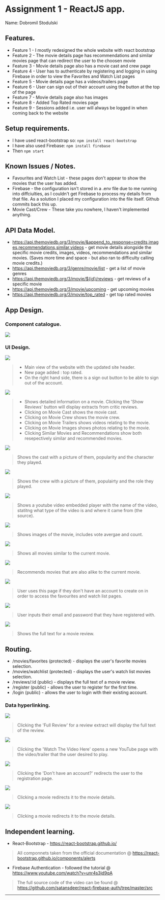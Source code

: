 # Assignment 1 - ReactJS app.

Name: Dobromil Stodulski

## Features.
 
 + Feature 1 - I mostly redesigned the whole website with react bootstrap
 + Feature 2 - The movie details page has recommendations and similar movies page that can redirect the user to the choosen movie 
 + Feature 3 - Movie details page also has a movie cast and crew page
 + Feature 4 - User has to authenticate by registering and logging in using Firebase in order to view the Favorites and Watch List pages
 + Feature 5 - Movie details page has a videos/trailers page
 + Feature 6 - User can sign out of their account using the button at the top of the page
 + Feature 7 - Movie details page also has images
 + Feature 8 - Added Top Rated movies page
 + Feature 9 - Sessions added i.e. user will always be logged in when coming back to the website

## Setup requirements.

+ I have used react-bootstrap so: ```npm install react-bootstrap```
+ I have also used Firebase: ```npm install firebase```
+ Then ```npm start```

## Known Issues / Notes.

+ Favourites and Watch List - these pages don't appear to show the movies that the user has added.
+ Firebase - the configuration isn't stored in a .env file due to me running into diffciulties, as I couldn't get Firebase to process my details from that file. As a solution I placed my configuration into the file itself. Github commits back this up. 
+ Movie Cast/Crew - These take you nowhere, I haven't implemented anything.

## API Data Model.

+ https://api.themoviedb.org/3/movie/&append_to_response=credits,images,recommendations,similar,videos - get movie details alongside the specific movie credits, images, videos, recommendations and similar movies. (Saves more time and space - but also ran to difficulty calling movie credits.)
+ https://api.themoviedb.org/3/genre/movie/list - get a list of movie genres
+ https://api.themoviedb.org/3/movie/${id}/reviews - get reviews of a specific movie
+ https://api.themoviedb.org/3/movie/upcoming - get upcoming movies
+ https://api.themoviedb.org/3/movie/top_rated - get top rated movies

## App Design.

### Component catalogue.

![][stories]

### UI Design.

![][mainView]
> + Main view of the website with the updated site header.
> + New page added : top rated.
> + On the right hand side, there is a sign out button to be able to sign out of the account.

![][movieDetail]
> + Shows detailed information on a movie. Clicking the 'Show Reviews' button will display extracts from critic reviews.
> + Clicking on Movie Cast shows the movie cast.
> + Clicking on Movie Crew shows the movie crew.
> + Clicking on Movie Trailers shows videos relating to the movie.
> + Clicking on Movie Images shows photos relating to the movie.
> + Clicking Similar Movies and Recommendations show both resepectively similar and recommended movies.

![][movieCast]
>Shows the cast with a picture of them, popularity and the character they played.

![][movieCrew]
>Shows the crew with a picture of them, populairty and the role they played.

![][videos]
>Shows a youtube video embedded player with the name of the video, statitng what type of the video is and where it came from (the source).

![][movieImages]
>Shows images of the movie, includes vote avergae and count.

![][similarMovies]
>Shows all movies similar to the current movie.

![][recommendations]
>Recommends movies that are also alike to the current movie.

![][registration]
>User uses this page if they don't have an account to create on in order to access the favourites and watch list pages.

![][loginPage]
>User inputs their email and password that they have registered with.

![][review]
>Shows the full text for a movie review. 

## Routing.

+ /movies/favorites (protected) - displays the user's favorite movies selection.
+ /movies/watchlist (protected) - displays the user's watch list movies selection.
+ /reviews/:id (public) - displays the full text of a movie review.
+ /register (public) - allows the user to register for the first time.
+ /login (public) - allows the user to login with their existing account.

### Data hyperlinking.

![][reviewLink]
>Clicking the 'Full Review' for a review extract will display the full text of the review.

![][movieTrailersBoxed]
>Clicking the 'Watch The Video Here' opens a new YouTube page with the video/trailer that the user desired to play.

![][loginPageBoxed]
>Clicking the 'Don't have an account?' redirects the user to the registration page.

![][similarMoviesBoxed]
>Clicking a movie redirects it to the movie details.

![][recommendationsBoxed]
>Clicking a movie redirects it to the movie details.

## Independent learning.

+ React-Bootstrap - https://react-bootstrap.github.io/
> All componnets taken from the official documentation @ https://react-bootstrap.github.io/components/alerts

+ Firebase Authentication - followed the tutorial @ https://www.youtube.com/watch?v=unr4s3jd9qA
> The full source code of the video can be found @ https://github.com/satansdeer/react-firebase-auth/tree/master/src

---------------------------------

[model]: ./data.jpg
[movieDetail]: ./public/movieDetails.png
[review]: ./public/movieReview.png
[reviewLink]: ./public/review.png
[stories]: ./public/storyBook.png
[movieCast]: ./public/movieCast.png
[movieCrew]: ./public/movieCrew.png
[movieImages]: ./public/movieImages.png
[movieReview]: ./public/movieReview.png
[movieTrailersBoxed]: ./public/movieTrailers.png
[recommendationsBoxed]: ./public/recommendations.png
[recommendations]: ./public/recommendationsNotBoxed.png
[registrationPage]: ./public/registrationPage.png
[similarMoviesBoxed]: ./public/similarMovies.png
[similarMovies]: ./public/similarMoviesNotBoxed.png
[videos]: ./public/videos.png
[loginPageBoxed]: ./public/loginPage.png
[loginPage]: ./public/loginPageNotBoxed.png
[registration]: ./public/registrationPage.png
[mainView]: ./public/mainView.png
